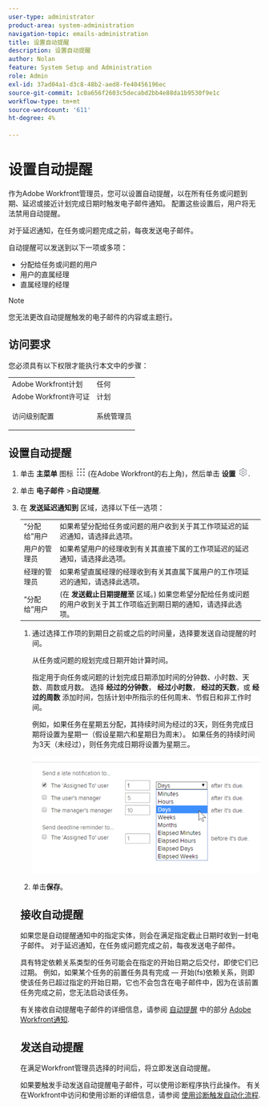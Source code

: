 ```yaml
---
user-type: administrator
product-area: system-administration
navigation-topic: emails-administration
title: 设置自动提醒
description: 设置自动提醒
author: Nolan
feature: System Setup and Administration
role: Admin
exl-id: 37ad04a1-d3c8-48b2-aed8-fe40456196ec
source-git-commit: 1c0a656f2603c5decabd2bb4e88da1b9530f9e1c
workflow-type: tm+mt
source-wordcount: '611'
ht-degree: 4%

---
```


# 设置自动提醒

<!--DON'T DELETE, DRAFT OR HIDE THIS ARTICLE. IT IS LINKED TO THE PRODUCT, THROUGH THE CONTEXT SENSITIVE HELP LINKS.-->

作为Adobe Workfront管理员，您可以设置自动提醒，以在所有任务或问题到期、延迟或接近计划完成日期时触发电子邮件通知。 配置这些设置后，用户将无法禁用自动提醒。

对于延迟通知，在任务或问题完成之前，每夜发送电子邮件。

自动提醒可以发送到以下一项或多项：

* 分配给任务或问题的用户
* 用户的直属经理
* 直属经理的经理

>[!NOTE]
>
>您无法更改自动提醒触发的电子邮件的内容或主题行。

## 访问要求

您必须具有以下权限才能执行本文中的步骤：

<table style="table-layout:auto"> 
 <col> 
 <col> 
 <tbody> 
  <tr> 
   <td role="rowheader">Adobe Workfront计划</td> 
   <td>任何</td> 
  </tr> 
  <tr> 
   <td role="rowheader">Adobe Workfront许可证</td> 
   <td>计划</td> 
  </tr> 
  <tr> 
   <td role="rowheader">访问级别配置</td> 
   <td> <p>系统管理员</p> </td> 
  </tr> 
 </tbody> 
</table>

## 设置自动提醒

1. 单击 **主菜单** 图标 ![](assets/main-menu-icon.png) (在Adobe Workfront的右上角)，然后单击 **设置** ![](assets/gear-icon-settings.png).

1. 单击 **电子邮件** >**自动提醒**.

1. 在 **发送延迟通知到** 区域，选择以下任一选项：

   <table>
    <tr>
        <td>“分配给”用户</td>
        <td>如果希望分配给任务或问题的用户收到关于其工作项延迟的延迟通知，请选择此选项。</td>
        <td></td>
    </tr>
    <tr>
        <td>用户的管理员</td>
        <td>如果希望用户的经理收到有关其直接下属的工作项延迟的延迟通知，请选择此选项。</td>
        <td></td>
    </tr>
    <tr>
        <td>经理的管理员</td>
        <td>如果希望直属经理的经理收到有关其直属下属用户的工作项延迟的通知，请选择此选项。</td>
        <td></td>
    </tr>
    <tr>
        <td>“分配给”用户</td>
        <td>(在 <b>发送截止日期提醒至</b> 区域。) 如果您希望分配给任务或问题的用户收到关于其工作项临近到期日期的通知，请选择此选项。</td>
        <td></td>
    </tr>
</table>

1. 通过选择工作项的到期日之前或之后的时间量，选择要发送自动提醒的时间。

   从任务或问题的规划完成日期开始计算时间。

   指定用于向任务或问题的计划完成日期添加时间的分钟数、小时数、天数、周数或月数。 选择 **经过的分钟数**， **经过小时数**， **经过的天数**，或 **经过的周数** 添加时间，包括计划中所指示的任何周末、节假日和非工作时间。

   例如，如果任务在星期五分配，其持续时间为经过的3天，则任务完成日期将设置为星期一（假设星期六和星期日为周末）。 如果任务的持续时间为3天（未经过），则任务完成日期将设置为星期三。

   ![](assets/time-increments-for-automatic-reminder.png)

1. 单击&#x200B;**保存**。

## 接收自动提醒

如果您是自动提醒通知中的指定实体，则会在满足指定截止日期时收到一封电子邮件。 对于延迟通知，在任务或问题完成之前，每夜发送电子邮件。

具有特定依赖关系类型的任务可能会在指定的开始日期之后交付，即使它们已过期。 例如，如果某个任务的前置任务具有完成 — 开始(fs)依赖关系，则即使该任务已超过指定的开始日期，它也不会包含在电子邮件中，因为在该前置任务完成之前，您无法启动该任务。

有关接收自动提醒电子邮件的详细信息，请参阅 [自动提醒](../../../workfront-basics/using-notifications/wf-notifications.md#automatic-reminders) 中的部分 [Adobe Workfront通知](../../../workfront-basics/using-notifications/wf-notifications.md).

## 发送自动提醒

在满足Workfront管理员选择的时间后，将立即发送自动提醒。

如果要触发手动发送自动提醒电子邮件，可以使用诊断程序执行此操作。 有关在Workfront中访问和使用诊断的详细信息，请参阅 [使用诊断触发自动化流程](../../../administration-and-setup/manage-workfront/run-diagnostics/use-diagnostics-to-trigger-automated-processes.md).
